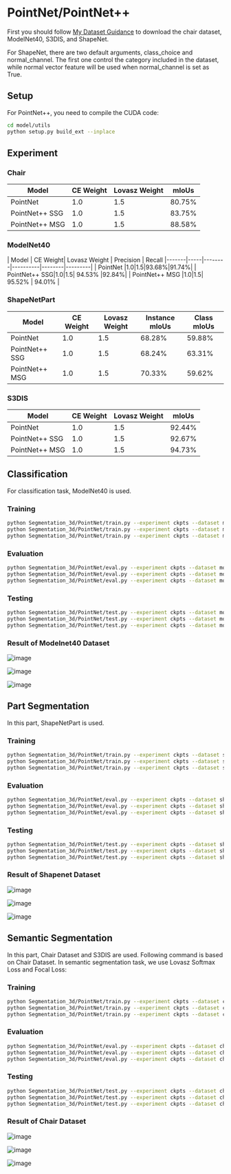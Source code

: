 # PointNet/PointNet++ #
First you should follow [My Dataset Guidance](https://github.com/tungyen/Deep_learning_CV/tree/master/Dataset) to download the chair dataset, ModelNet40, S3DIS, and ShapeNet.

For ShapeNet, there are two default arguments, class_choice and normal_channel. The first one control the category included in the dataset, while normal vector feature will be used when normal_channel is set as True.

## Setup ##
For PointNet++, you need to compile the CUDA code:
```bash
cd model/utils
python setup.py build_ext --inplace
```

## Experiment ##

### Chair ###
| Model  | CE Weight| Lovasz Weight   | mIoUs   |
|-------|-----|--------|----------|
| PointNet | 1.0  | 1.5   | 80.75%   |
| PointNet++ SSG   | 1.0  | 1.5      | 83.75% |
| PointNet++ MSG | 1.0  | 1.5    | 88.58%   |

### ModelNet40 ###
| Model  | CE Weight| Lovasz Weight   | Precision | Recall
|-------|-----|--------|----------|--------|---------|
| PointNet |1.0|1.5|93.68%|91.74%|
| PointNet++ SSG|1.0|1.5| 94.53% |92.84%|
| PointNet++ MSG |1.0|1.5| 95.52% | 94.01% |

### ShapeNetPart ###
| Model  | CE Weight| Lovasz Weight   | Instance mIoUs   | Class mIoUs
|-------|-----|--------|----------|--------|
| PointNet | 1.0  | 1.5   | 68.28%   | 59.88%
| PointNet++ SSG   | 1.0  | 1.5      | 68.24% | 63.31%
| PointNet++ MSG | 1.0  | 1.5    | 70.33%   | 59.62%

### S3DIS ###
| Model  | CE Weight| Lovasz Weight   | mIoUs   |
|-------|-----|--------|----------|
| PointNet | 1.0  | 1.5   | 92.44%   |
| PointNet++ SSG   | 1.0  | 1.5      | 92.67% |
| PointNet++ MSG | 1.0  | 1.5    | 94.73%   |

## Classification ##

For classification task, ModelNet40 is used.
### Training ###
```bash
python Segmentation_3d/PointNet/train.py --experiment ckpts --dataset modelnet40 --model pointnet
python Segmentation_3d/PointNet/train.py --experiment ckpts --dataset modelnet40 --model pointnet_plus_ssg
python Segmentation_3d/PointNet/train.py --experiment ckpts --dataset modelnet40 --model pointnet_plus_msg
```

### Evaluation ###
```bash
python Segmentation_3d/PointNet/eval.py --experiment ckpts --dataset modelnet40 --model pointnet
python Segmentation_3d/PointNet/eval.py --experiment ckpts --dataset modelnet40 --model pointnet_plus_ssg
python Segmentation_3d/PointNet/eval.py --experiment ckpts --dataset modelnet40 --model pointnet_plus_msg
```

### Testing ###
```bash
python Segmentation_3d/PointNet/test.py --experiment ckpts --dataset modelnet40 --model pointnet
python Segmentation_3d/PointNet/test.py --experiment ckpts --dataset modelnet40 --model pointnet_plus_ssg
python Segmentation_3d/PointNet/test.py --experiment ckpts --dataset modelnet40 --model pointnet_plus_msg
```

### Result of Modelnet40 Dataset ###

![image](https://github.com/tungyen/Deep_learning_CV/blob/master/Segmentation_3d/PointNet/imgs/pointnet_modelnet40_cls.png)

![image](https://github.com/tungyen/Deep_learning_CV/blob/master/Segmentation_3d/PointNet/imgs/pointnet_plus_ssg_modelnet40_cls.png)

![image](https://github.com/tungyen/Deep_learning_CV/blob/master/Segmentation_3d/PointNet/imgs/pointnet_plus_msg_modelnet40_cls.png)

## Part Segmentation ##

In this part, ShapeNetPart is used.
### Training ###
```bash
python Segmentation_3d/PointNet/train.py --experiment ckpts --dataset shapenet --model pointnet
python Segmentation_3d/PointNet/train.py --experiment ckpts --dataset shapenet --model pointnet_plus_ssg
python Segmentation_3d/PointNet/train.py --experiment ckpts --dataset shapenet --model pointnet_plus_msg
```

### Evaluation ###
```bash
python Segmentation_3d/PointNet/eval.py --experiment ckpts --dataset shapenet --model pointnet
python Segmentation_3d/PointNet/eval.py --experiment ckpts --dataset shapenet --model pointnet_plus_ssg
python Segmentation_3d/PointNet/eval.py --experiment ckpts --dataset shapenet --model pointnet_plus_msg
```

### Testing ###
```bash
python Segmentation_3d/PointNet/test.py --experiment ckpts --dataset shapenet --model pointnet
python Segmentation_3d/PointNet/test.py --experiment ckpts --dataset shapenet --model pointnet_plus_ssg
python Segmentation_3d/PointNet/test.py --experiment ckpts --dataset shapenet --model pointnet_plus_msg
```

### Result of Shapenet Dataset ###

![image](https://github.com/tungyen/Deep_learning_CV/blob/master/Segmentation_3d/PointNet/imgs/pointnet_shapenet_partseg.png)

![image](https://github.com/tungyen/Deep_learning_CV/blob/master/Segmentation_3d/PointNet/imgs/pointnet_plus_ssg_shapenet_partseg.png)

![image](https://github.com/tungyen/Deep_learning_CV/blob/master/Segmentation_3d/PointNet/imgs/pointnet_plus_msg_shapenet_partseg.png)

## Semantic Segmentation ##

In this part, Chair Dataset and S3DIS are used. Following command is based on Chair Dataset. In semantic segmentation task, we use Lovasz Softmax Loss and Focal Loss:
### Training ###
```bash
python Segmentation_3d/PointNet/train.py --experiment ckpts --dataset chair --model pointnet --loss_func focal_lovasz
python Segmentation_3d/PointNet/train.py --experiment ckpts --dataset chair --model pointnet_plus_ssg --loss_func focal_lovasz
python Segmentation_3d/PointNet/train.py --experiment ckpts --dataset chair --model pointnet_plus_msg --loss_func focal_lovasz
```

### Evaluation ###
```bash
python Segmentation_3d/PointNet/eval.py --experiment ckpts --dataset chair --model pointnet
python Segmentation_3d/PointNet/eval.py --experiment ckpts --dataset chair --model pointnet_plus_ssg
python Segmentation_3d/PointNet/eval.py --experiment ckpts --dataset chair --model pointnet_plus_msg
```

### Testing ###
```bash
python Segmentation_3d/PointNet/test.py --experiment ckpts --dataset chair --model pointnet
python Segmentation_3d/PointNet/test.py --experiment ckpts --dataset chair --model pointnet_plus_ssg
python Segmentation_3d/PointNet/test.py --experiment ckpts --dataset chair --model pointnet_plus_msg
```

### Result of Chair Dataset ###

![image](https://github.com/tungyen/Deep_learning_CV/blob/master/Segmentation_3d/PointNet/imgs/pointnet_chair_semseg.png)

![image](https://github.com/tungyen/Deep_learning_CV/blob/master/Segmentation_3d/PointNet/imgs/pointnet_plus_ssg_chair_semseg.png)

![image](https://github.com/tungyen/Deep_learning_CV/blob/master/Segmentation_3d/PointNet/imgs/pointnet_plus_msg_chair_semseg.png)